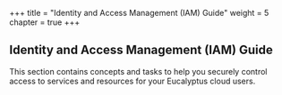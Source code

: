 +++
title = "Identity and Access Management (IAM) Guide"
weight = 5
chapter = true
+++


## Identity and Access Management (IAM) Guide
This section contains concepts and tasks to help you securely control access to services and resources for your Eucalyptus cloud users.

